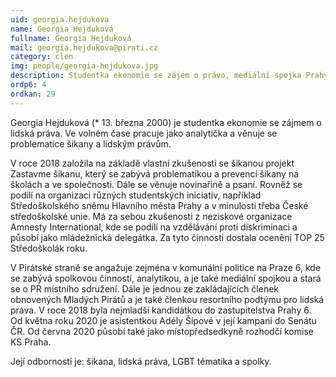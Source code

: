 ```yaml
---
uid: georgia.hejdukova
name: Georgia Hejduková
fullname: Georgia Hejduková
mail: georgia.hejdukova@pirati.cz
category: clen
img: people/georgia-hejdukova.jpg
description: Studentka ekonomie se zájem o právo, mediální spojka Prahy 6, členka resortního týmu pro lidská práva, vedoucí neziskové organizace
ordp6: 4
ordkan: 29
---
```

Georgia Hejduková (* 13. března 2000) je studentka ekonomie se zájmem o lidská práva. Ve volném čase pracuje jako analytička a věnuje se problematice šikany a lidským právům.

V roce 2018 založila na základě vlastní zkušenosti se šikanou projekt Zastavme šikanu, který se zabývá problematikou a prevencí šikany na školách a ve společnosti. Dále se věnuje novinařině a psaní. Rovněž se podílí na organizaci různých studentských iniciativ, například Středoškolského sněmu Hlavního města Prahy a v minulosti třeba České středoškolské unie. Má za sebou zkušenosti z neziskové organizace Amnesty International, kde se podílí na vzdělávání proti diskriminaci a působí jako mládežnická delegátka. Za tyto činnosti dostala ocenění TOP 25 Středoškolák roku.

V Pirátské straně se angažuje zejména v komunální politice na Praze 6, kde se zabývá spolkovou činností, analytikou, a je také mediální spojkou a stará se o PR místního sdružení. Dále je jednou ze zakládajících členek obnovených Mladých Pirátů a je také členkou resortního podtýmu pro lidská práva. V roce 2018 byla nejmladší kandidátkou do zastupitelstva Prahy 6. Od května roku 2020 je asistentkou Adély Šípové v její kampani do Senátu ČR. Od června 2020 působí také jako místopředsedkyně rozhodčí komise KS Praha.

Její odborností je: šikana, lidská práva, LGBT tématika a spolky.

